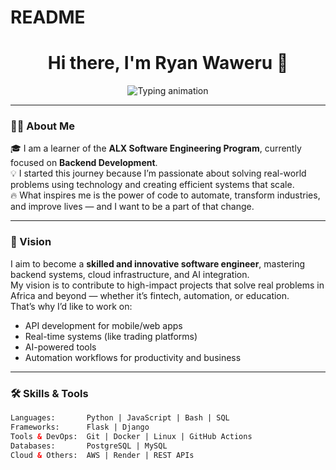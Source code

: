 # README
<!-- GitHub Profile README for Ryan Waweru - ALX SE Learner -->

<h1 align="center">Hi there, I'm Ryan Waweru 👋</h1>

<p align="center">
  <img src="https://readme-typing-svg.herokuapp.com?font=Fira+Code&size=22&pause=1000&center=true&vCenter=true&width=750&lines=Software+Engineer+%7C+Backend+Specialist;Passionate+about+scalable+systems+%26+real+world+impact" alt="Typing animation" />
</p>

---

### 🧑‍💻 About Me

🎓 I am a learner of the **ALX Software Engineering Program**, currently focused on **Backend Development**.  
💡 I started this journey because I’m passionate about solving real-world problems using technology and creating efficient systems that scale.  
🔥 What inspires me is the power of code to automate, transform industries, and improve lives — and I want to be a part of that change.

---

### 🎯 Vision

I aim to become a **skilled and innovative software engineer**, mastering backend systems, cloud infrastructure, and AI integration.  
My vision is to contribute to high-impact projects that solve real problems in Africa and beyond — whether it’s fintech, automation, or education.  
That’s why I’d like to work on:
- API development for mobile/web apps  
- Real-time systems (like trading platforms)  
- AI-powered tools  
- Automation workflows for productivity and business

---

### 🛠️ Skills & Tools

```html
Languages:       Python | JavaScript | Bash | SQL  
Frameworks:      Flask | Django  
Tools & DevOps:  Git | Docker | Linux | GitHub Actions  
Databases:       PostgreSQL | MySQL  
Cloud & Others:  AWS | Render | REST APIs  
